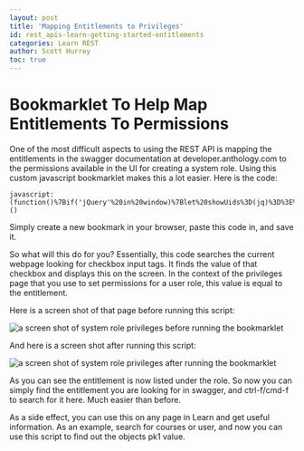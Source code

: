 ```yaml
---
layout: post
title: 'Mapping Entitlements to Privileges'
id: rest_apis-learn-getting-started-entitlements
categories: Learn REST
author: Scott Hurrey
toc: true
---
```


<VersioningTracker frontMatter={frontMatter}/>

# Bookmarklet To Help Map Entitlements To Permissions

One of the most difficult aspects to using the REST API is mapping the entitlements in the swagger documentation at developer.anthology.com to the permissions available in the UI for creating a system role. Using this custom javascript bookmarklet makes this a lot easier. Here is the code:

```
javascript:(function()%7Bif('jQuery'%20in%20window)%7Blet%20showUids%3D(jq)%3D%3E%7Bjq('tbody%23listContainer_databody%20%3E%20tr').each((i%2Ctr)%3D%3E%7B%20var%20val%20%3D%20jq('input%5Btype%3Dcheckbox%5D'%2C%20tr).prop('value')%3B%20jq('th'%2C%20tr).append('%3Cdiv%3E%3Ci%3E'%2Bval%2B'%3C%2Fi%3E%3C%2Fdiv%3E')%3B%20%7D)%7D%3Blet%20ws%3D%5B%5D%3Bws.push(window)%3Blet%20ifr%3DjQuery('iframe').prop('contentWindow')%3Bif(ifr)%7Bws.push(ifr)%3B%7Dws.forEach((w)%3D%3E%7BshowUids(w.jQuery)%3B%7D)%3B%7D%7D)()
```

Simply create a new bookmark in your browser, paste this code in, and save it.

So what will this do for you? Essentially, this code searches the current webpage looking for checkbox input tags. It finds the value of that checkbox and displays this on the screen. In the context of the privileges page that you use to set permissions for a user role, this value is equal to the entitlement.

Here is a screen shot of that page before running this script:

![a screen shot of system role privileges before running the bookmarklet](/assets/img/privileges-without-entitlements.png)

And here is a screen shot after running this script:

![a screen shot of system role privileges after running the bookmarklet](/assets/img/privileges-with-entitlements.png)

As you can see the entitlement is now listed under the role. So now you can simply find the entitlement you are looking for in swagger, and ctrl-f/cmd-f to search for it here. Much easier than before.

As a side effect, you can use this on any page in Learn and get useful information. As an example, search for courses or user, and now you can use this script to find out the objects pk1 value.

<AuthorBox frontMatter={frontMatter}/>
